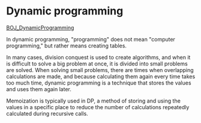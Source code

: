 # Dynamic programming

[BOJ_DynamicProgramming](https://www.acmicpc.net/step/16)

In dynamic programming, "programming" does not mean "computer programming," but rather means creating tables.

In many cases, division conquest is used to create algorithms, and when it is difficult to solve a big problem at once, it is divided into small problems are solved. When solving small problems, there are times when overlapping calculations are made, and because calculating them again every time takes too much time, dynamic programming is a technique that stores the values and uses them again later.

Memoization is typically used in DP, a method of storing and using the values in a specific place to reduce the number of calculations repeatedly calculated during recursive calls.
